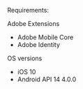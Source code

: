 Requirements:

Adobe Extensions
- Adobe Mobile Core
- Adobe Identity


OS versions
- iOS 10
- Android API 14 4.0.0

